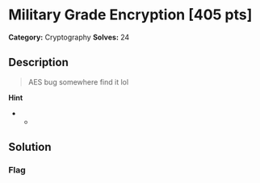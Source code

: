 # Military Grade Encryption [405 pts]

**Category:** Cryptography
**Solves:** 24

## Description
>AES bug somewhere find it lol

**Hint**
* -

## Solution

### Flag

